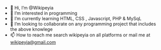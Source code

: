 - 👋 Hi, I’m @Wikipeyia
- 👀 I’m interested in programming
- 🌱 I’m currently learning HTML, CSS , Javascript, PHP & MySqL
- 💞️ I’m looking to collaborate on any programming project that includes the above knowlege
- 📫 How to reach me search wikipeyia on all platforms or mail me at wikipeyia@gmail.com
